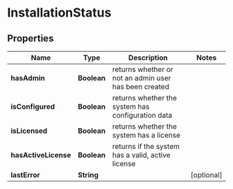 
# InstallationStatus

## Properties
Name | Type | Description | Notes
------------ | ------------- | ------------- | -------------
**hasAdmin** | **Boolean** | returns whether or not an admin user has been created | 
**isConfigured** | **Boolean** | returns whether the system has configuration data | 
**isLicensed** | **Boolean** | returns whether the system has a license | 
**hasActiveLicense** | **Boolean** | returns if the system has a valid, active license | 
**lastError** | **String** |  |  [optional]



